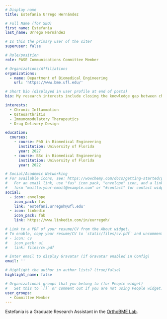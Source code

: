 ```yaml
---
# Display name
title: Estefania Urrego Hernández

# Full Name (for SEO)
first_name: Estefania
last_name: Urrego Hernández

# Is this the primary user of the site?
superuser: false

# Role/position
role: PASE Communications Committee Member

# Organizations/Affiliations
organizations:
  - name: Department of Biomedical Engineering
    url: 'https://www.bme.ufl.edu/'

# Short bio (displayed in user profile at end of posts)
bio: My research interests include closing the knowledge gap between chronic inflammation as an osteoarthritis symptom and specific metabolic pathways in the joint by utilizing human cells and rodent models.

interests:
  - Chronic Inflammation
  - Osteoarthritis
  - Immunomodulatory Therapeutics
  - Drug Delivery Design

education:
  courses:
    - course: PhD in Biomedical Engineering
      institution: University of Florida
      year: 2027
    - course: BSc in Biomedical Engineering
      institution: University of Florida
      year: 2022

# Social/Academic Networking
# For available icons, see: https://wowchemy.com/docs/getting-started/page-builder/#icons
#   For an email link, use "fas" icon pack, "envelope" icon, and a link in the
#   form "mailto:your-email@example.com" or "#contact" for contact widget.
social:
  - icon: envelope
    icon_pack: fas
    link: 'estefani.urregoh@ufl.edu'
  - icon: linkedin
    icon_pack: fab
    link: https://www.linkedin.com/in/eurregoh/

# Link to a PDF of your resume/CV from the About widget.
# To enable, copy your resume/CV to `static/files/cv.pdf` and uncomment the lines below.
# - icon: cv
#   icon_pack: ai
#   link: files/cv.pdf

# Enter email to display Gravatar (if Gravatar enabled in Config)
email: ''

# Highlight the author in author lists? (true/false)
highlight_name: false

# Organizational groups that you belong to (for People widget)
#   Set this to `[]` or comment out if you are not using People widget.
user_groups:
  - Committee Member
---
```


Estefania is a Graduate Research Assistant in the [OrthoBME Lab](https://www.orthobme.com/).
